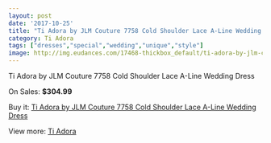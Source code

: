 ```yaml
---
layout: post
date: '2017-10-25'
title: "Ti Adora by JLM Couture 7758 Cold Shoulder Lace A-Line Wedding Dress"
category: Ti Adora
tags: ["dresses","special","wedding","unique","style"]
image: http://img.eudances.com/17468-thickbox_default/ti-adora-by-jlm-couture-7758-cold-shoulder-lace-a-line-wedding-dress.jpg
---
```

Ti Adora by JLM Couture 7758 Cold Shoulder Lace A-Line Wedding Dress

On Sales: **$304.99**
<a href="https://www.eudances.com/en/ti-adora/5107-ti-adora-by-jlm-couture-7758-cold-shoulder-lace-a-line-wedding-dress.html"><amp-img layout="responsive" width="600" height="600" src="//img.eudances.com/17468-thickbox_default/ti-adora-by-jlm-couture-7758-cold-shoulder-lace-a-line-wedding-dress.jpg" alt="Ti Adora by JLM Couture 7758 Cold Shoulder Lace A-Line Wedding Dress 0" /></a>
<a href="https://www.eudances.com/en/ti-adora/5107-ti-adora-by-jlm-couture-7758-cold-shoulder-lace-a-line-wedding-dress.html"><amp-img layout="responsive" width="600" height="600" src="//img.eudances.com/17472-thickbox_default/ti-adora-by-jlm-couture-7758-cold-shoulder-lace-a-line-wedding-dress.jpg" alt="Ti Adora by JLM Couture 7758 Cold Shoulder Lace A-Line Wedding Dress 1" /></a>
<a href="https://www.eudances.com/en/ti-adora/5107-ti-adora-by-jlm-couture-7758-cold-shoulder-lace-a-line-wedding-dress.html"><amp-img layout="responsive" width="600" height="600" src="//img.eudances.com/17471-thickbox_default/ti-adora-by-jlm-couture-7758-cold-shoulder-lace-a-line-wedding-dress.jpg" alt="Ti Adora by JLM Couture 7758 Cold Shoulder Lace A-Line Wedding Dress 2" /></a>
<a href="https://www.eudances.com/en/ti-adora/5107-ti-adora-by-jlm-couture-7758-cold-shoulder-lace-a-line-wedding-dress.html"><amp-img layout="responsive" width="600" height="600" src="//img.eudances.com/17470-thickbox_default/ti-adora-by-jlm-couture-7758-cold-shoulder-lace-a-line-wedding-dress.jpg" alt="Ti Adora by JLM Couture 7758 Cold Shoulder Lace A-Line Wedding Dress 3" /></a>
<a href="https://www.eudances.com/en/ti-adora/5107-ti-adora-by-jlm-couture-7758-cold-shoulder-lace-a-line-wedding-dress.html"><amp-img layout="responsive" width="600" height="600" src="//img.eudances.com/17469-thickbox_default/ti-adora-by-jlm-couture-7758-cold-shoulder-lace-a-line-wedding-dress.jpg" alt="Ti Adora by JLM Couture 7758 Cold Shoulder Lace A-Line Wedding Dress 4" /></a>

Buy it: [Ti Adora by JLM Couture 7758 Cold Shoulder Lace A-Line Wedding Dress](https://www.eudances.com/en/ti-adora/5107-ti-adora-by-jlm-couture-7758-cold-shoulder-lace-a-line-wedding-dress.html "Ti Adora by JLM Couture 7758 Cold Shoulder Lace A-Line Wedding Dress")

View more: [Ti Adora](https://www.eudances.com/en/94-ti-adora "Ti Adora")